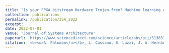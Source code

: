 ```yaml
---
title: "Is your FPGA bitstream Hardware Trojan-free? Machine learning can provide an answer"
collection: publications
permalink: /publication/JSA_2022
excerpt:
date: 2022-07-01
venue: 'Journal of Systems Architecture'
paperurl: 'https://www.sciencedirect.com/science/article/abs/pii/S1383762122001023'
citation: '<b><u>A. Palumbo</u></b>, L. Cassano, B. Luzzi, J. A. Hernández, P. Reviriego, G. Bianchi and M. Ottavi (2022). &quot;Is your FPGA bitstream Hardware Trojan-free? Machine learning can provide an answer.&quot; <i>Journal of Systems Architecture</i>.'
---
```

